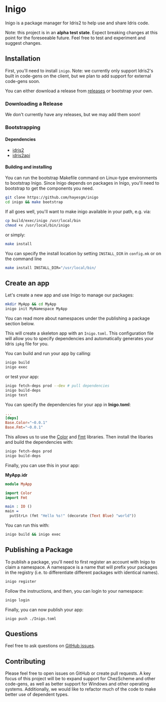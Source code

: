 
# Inigo

Inigo is a package manager for Idris2 to help use and share Idris code.

Note: this project is in an **alpha test state**. Expect breaking changes at this point for the foreseeable future. Feel free to test and experiment and suggest changes.

## Installation

First, you'll need to install `inigo`. Note: we currently only support Idris2's built in code-gens on the client, but we plan to add support for external code-gens soon.

You can either download a release from [releases](https://github.com/hayesgm/inigo/releases) or bootstrap your own.

### Downloading a Release

We don't currently have any releases, but we may add them soon!

<!--
Download a release from the [releases](https://github.com/idris-community/inigo/releases) page. Install the file into your path and make sure it's executable.

```bash
curl -L https://github.com/idris-community/inigo/releases/download/0.0.1-alpha/inigo -o /usr/local/bin/inigo && chmod +x /usr/local/bin/inigo
```
-->

### Bootstrapping

#### Dependencies
- [idris2](https://github.com/idris-lang/Idris2)
- [idris2api](https://github.com/idris-lang/Idris2/blob/master/INSTALL.md#7-optional-installing-the-idris-2-api)

#### Building and installing

You can run the bootstrap Makefile command on Linux-type environments to bootstrap Inigo. Since Inigo depends on packages in Inigo, you'll need to bootstrap to get the components you need.

```bash
git clone https://github.com/hayesgm/inigo
cd inigo && make bootstrap
```

If all goes well, you'll want to make inigo available in your path, e.g. via:

```bash
cp build/exec/inigo /usr/local/bin
chmod +x /usr/local/bin/inigo
```

or simply:

```bash
make install
```

You can specify the install location by setting `INSTALL_DIR` in `config.mk` or on the command line

```bash
make install INSTALL_DIR="/usr/local/bin/
```

## Create an app

Let's create a new app and use Inigo to manage our packages:

``` bash
mkdir MyApp && cd MyApp
inigo init MyNamespace MyApp
```

You can read more about namespaces under the publishing a package section below.

This will create a skeleton app with an `Inigo.toml`. This configuration file will allow you to specify dependencies and automatically generates your Idris `ipkg` file for you.

You can build and run your app by calling:

```bash
inigo build
inigo exec
```

or test your app:

```bash
inigo fetch-deps prod --dev # pull dependencies
inigo build-deps
inigo test
```

You can specify the dependencies for your app in **Inigo.toml**:

```toml
...
[deps]
Base.Color="~0.0.1"
Base.Fmt="~0.0.1"
```

This allows us to use the [Color](https://inigo.pm/packages/Color) and [Fmt](https://inigo.pm/packages/Fmt) libraries. Then install the libaries and build the dependencies with:

```bash
inigo fetch-deps prod
inigo build-deps
```

Finally, you can use this in your app:

**MyApp.idr**

```idris
module MyApp

import Color
import Fmt

main : IO ()
main =
  putStrLn (fmt "Hello %s!" (decorate (Text Blue) "world"))
```

You can run this with:

```bash
inigo build && inigo exec
```

## Publishing a Package

To publish a package, you'll need to first register an account with Inigo to claim a namespace. A namespace is a name that will prefix your packages in the registry (i.e. to differentiate different packages with identical names).

```bash
inigo register
```

Follow the instructions, and then, you can login to your namespace:

```bash
inigo login
```

Finally, you can now publish your app:

```
inigo push ./Inigo.toml
```

## Questions

Feel free to ask questions on [GitHub issues](https://github.com/hayesgm/inigo/issues).

## Contributing

Please feel free to open issues on GitHub or create pull requests. A key focus of this project will be to expand support for ChezScheme and other code-gens, as well as better support for Windows and other operating systems. Additionally, we would like to refactor much of the code to make better use of dependent types.
